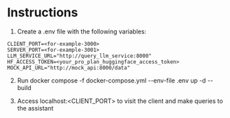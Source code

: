 # Instructions
1. Create a .env file with the following variables:
```
CLIENT_PORT=<for-example-3000>
SERVER_PORT=<for-example-3001>
LLM_SERVICE_URL="http://query_llm_service:8000"
HF_ACCESS_TOKEN=<your_pro_plan_huggingface_access_token>
MOCK_API_URL="http://mock_api:8000/data"
```
2. Run docker compose -f docker-compose.yml --env-file .env up -d --build

3. Access localhost:<CLIENT_PORT> to visit the client and make queries to the assistant

